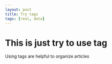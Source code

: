```yaml
---
layout: post
title: Try tags
tags: [real, data]
---
```


# This is just try to use tag 


Using tags are helpful to organize articles


